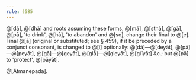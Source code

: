 ```yaml
---
rule: §585
---
```


@[dā], @[dhā] and roots assuming these forms, @[mā], @[sthā], @[gā], @[pā], 'to drink', @[hā], 'to abandon' and @[so], change their final to @[e]. Final @[ā] (original or substituted; see § 459), if it be preceded by a conjunct consonant, is changed to @[ī] optionally: @[dā]—@[deyāt], @[pā]—@[peyāt], @[gā]—@[geyāt], @[glā]—@[gleyāt], @[glīyāt] &c.; but @[pā] to 'protect', @[pāyāt].

@[Ātmanepada].